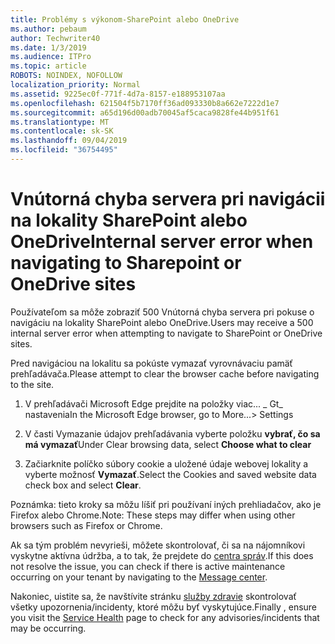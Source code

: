 ```yaml
---
title: Problémy s výkonom-SharePoint alebo OneDrive
ms.author: pebaum
author: Techwriter40
ms.date: 1/3/2019
ms.audience: ITPro
ms.topic: article
ROBOTS: NOINDEX, NOFOLLOW
localization_priority: Normal
ms.assetid: 9225ec0f-771f-4d7a-8157-e188953107aa
ms.openlocfilehash: 621504f5b7170ff36ad093330b8a662e7222d1e7
ms.sourcegitcommit: a65d196d00adb70045af5caca9828fe44b951f61
ms.translationtype: MT
ms.contentlocale: sk-SK
ms.lasthandoff: 09/04/2019
ms.locfileid: "36754495"
---
```

# <a name="internal-server-error-when-navigating-to-sharepoint-or-onedrive-sites"></a><span data-ttu-id="7bef0-102">Vnútorná chyba servera pri navigácii na lokality SharePoint alebo OneDrive</span><span class="sxs-lookup"><span data-stu-id="7bef0-102">Internal server error when navigating to Sharepoint or OneDrive sites</span></span>

<span data-ttu-id="7bef0-103">Používateľom sa môže zobraziť 500 Vnútorná chyba servera pri pokuse o navigáciu na lokality SharePoint alebo OneDrive.</span><span class="sxs-lookup"><span data-stu-id="7bef0-103">Users may receive a 500 internal server error when attempting to navigate to SharePoint or OneDrive sites.</span></span> 

<span data-ttu-id="7bef0-104">Pred navigáciou na lokalitu sa pokúste vymazať vyrovnávaciu pamäť prehľadávača.</span><span class="sxs-lookup"><span data-stu-id="7bef0-104">Please attempt to clear the browser cache before navigating to the site.</span></span>


1. <span data-ttu-id="7bef0-105">V prehľadávači Microsoft Edge prejdite na položky viac... _ Gt_ nastavenia</span><span class="sxs-lookup"><span data-stu-id="7bef0-105">In the Microsoft Edge browser, go to More...> Settings</span></span>

2. <span data-ttu-id="7bef0-106">V časti Vymazanie údajov prehľadávania vyberte položku **vybrať, čo sa má vymazať**</span><span class="sxs-lookup"><span data-stu-id="7bef0-106">Under Clear browsing data, select **Choose what to clear**</span></span>

3. <span data-ttu-id="7bef0-107">Začiarknite políčko súbory cookie a uložené údaje webovej lokality a vyberte možnosť **Vymazať**.</span><span class="sxs-lookup"><span data-stu-id="7bef0-107">Select the Cookies and saved website data check box and select **Clear**.</span></span>

<span data-ttu-id="7bef0-108">Poznámka: tieto kroky sa môžu líšiť pri používaní iných prehliadačov, ako je Firefox alebo Chrome.</span><span class="sxs-lookup"><span data-stu-id="7bef0-108">Note: These steps may differ when using other browsers such as Firefox or Chrome.</span></span>

<span data-ttu-id="7bef0-109">Ak sa tým problém nevyrieši, môžete skontrolovať, či sa na nájomníkovi vyskytne aktívna údržba, a to tak, že prejdete do [centra správ](https://portal.office.com/adminportal/home#/MessageCenter).</span><span class="sxs-lookup"><span data-stu-id="7bef0-109">If this does not resolve the issue, you can check if there is active maintenance occurring on your tenant by navigating to the [Message center](https://portal.office.com/adminportal/home#/MessageCenter).</span></span>

<span data-ttu-id="7bef0-110">Nakoniec, uistite sa, že navštívite stránku [služby zdravie](https://portal.office.com/adminportal/home#/servicehealth) skontrolovať všetky upozornenia/incidenty, ktoré môžu byť vyskytujúce.</span><span class="sxs-lookup"><span data-stu-id="7bef0-110">Finally , ensure you visit the [Service Health](https://portal.office.com/adminportal/home#/servicehealth) page to check for any advisories/incidents that may be occurring.</span></span>

